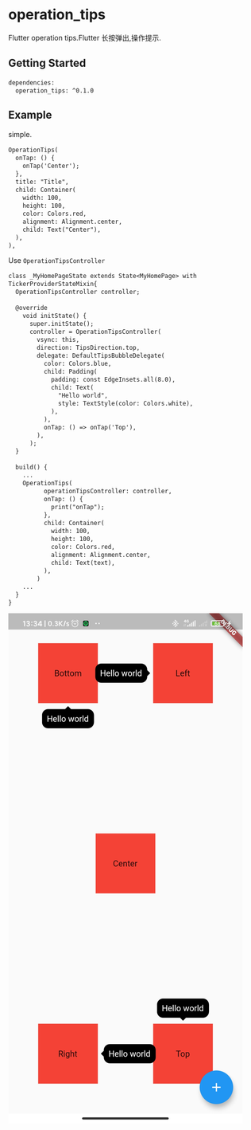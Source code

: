 # operation_tips

Flutter operation tips.Flutter 长按弹出,操作提示.

## Getting Started

```
dependencies:
  operation_tips: ^0.1.0
```
## Example
simple.
```
OperationTips(
  onTap: () {
    onTap('Center');
  },
  title: "Title",
  child: Container(
    width: 100,
    height: 100,
    color: Colors.red,
    alignment: Alignment.center,
    child: Text("Center"),
  ),
),
```

Use `OperationTipsController`
```
class _MyHomePageState extends State<MyHomePage> with TickerProviderStateMixin{
  OperationTipsController controller;

  @override
    void initState() {
      super.initState();
      controller = OperationTipsController(
        vsync: this,
        direction: TipsDirection.top,
        delegate: DefaultTipsBubbleDelegate(
          color: Colors.blue,
          child: Padding(
            padding: const EdgeInsets.all(8.0),
            child: Text(
              "Hello world",
              style: TextStyle(color: Colors.white),
            ),
          ),
          onTap: () => onTap('Top'),
        ),
      );
  }

  build() {
    ...
    OperationTips(
          operationTipsController: controller,
          onTap: () {
            print("onTap");
          },
          child: Container(
            width: 100,
            height: 100,
            color: Colors.red,
            alignment: Alignment.center,
            child: Text(text),
          ),
        )
    ...
  }
}
```
![demo.jpg](https://github.com/wuweijian1997/operation_tips/blob/main/example/demo.jpg)
